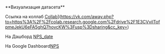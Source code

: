 ﻿\*\*Визуализация датасета\*\* 

Ссылка на коллаб [Collab]([https://colab.research.google.com/drive/1HpG2CpEuoQKhfHUz-QghQI8lmpj-mQg4#scrollTo=l3MU5Gdfis2f)](https://vk.com/away.php?to=https%3A%2F%2Fcolab.research.google.com%2Fdrive%2F1E3CVvilTofpmeJekU6eFA5ghQ7hovcKW%3Fusp%3Dsharing&cc_key=) 

На Дашборд [NPS\_date]([https://datalens.yandex.ru/emr4gpct4xei5-lab-2](https://vk.com/away.php?to=https%3A%2F%2Fdatalens.yandex.ru%2Fsz9vu64uzo3uj-nps-date-num&cc_key=)) 

На Google Dashboard[NPS](<https://datastudio.google.com/u/0/reporting/8e06c0c1-7fac-4ac1-9117-abe62fa1b314/page/us02C/edit>)
